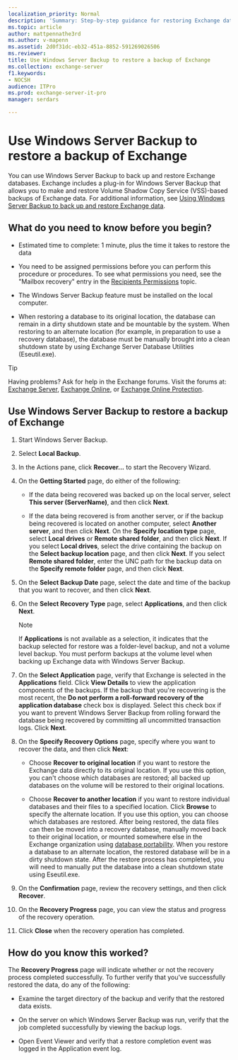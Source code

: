 ```yaml
---
localization_priority: Normal
description: 'Summary: Step-by-step guidance for restoring Exchange data from a previous back up.'
ms.topic: article
author: mattpennathe3rd
ms.author: v-mapenn
ms.assetid: 2d0f31dc-eb32-451a-8852-591269026506
ms.reviewer:
title: Use Windows Server Backup to restore a backup of Exchange
ms.collection: exchange-server
f1.keywords:
- NOCSH
audience: ITPro
ms.prod: exchange-server-it-pro
manager: serdars

---
```


# Use Windows Server Backup to restore a backup of Exchange

You can use Windows Server Backup to back up and restore Exchange databases. Exchange includes a plug-in for Windows Server Backup that allows you to make and restore Volume Shadow Copy Service (VSS)-based backups of Exchange data. For additional information, see [Using Windows Server Backup to back up and restore Exchange data](windows-server-backup.md).

## What do you need to know before you begin?

- Estimated time to complete: 1 minute, plus the time it takes to restore the data

- You need to be assigned permissions before you can perform this procedure or procedures. To see what permissions you need, see the "Mailbox recovery" entry in the [Recipients Permissions](../../permissions/feature-permissions/recipient-permissions.md) topic.

- The Windows Server Backup feature must be installed on the local computer.

- When restoring a database to its original location, the database can remain in a dirty shutdown state and be mountable by the system. When restoring to an alternate location (for example, in preparation to use a recovery database), the database must be manually brought into a clean shutdown state by using Exchange Server Database Utilities (Eseutil.exe).

> [!TIP]
> Having problems? Ask for help in the Exchange forums. Visit the forums at: [Exchange Server](https://go.microsoft.com/fwlink/p/?linkId=60612), [Exchange Online](https://go.microsoft.com/fwlink/p/?linkId=267542), or [Exchange Online Protection](https://go.microsoft.com/fwlink/p/?linkId=285351).

## Use Windows Server Backup to restore a backup of Exchange

1. Start Windows Server Backup.

2. Select **Local Backup**.

3. In the Actions pane, click **Recover...** to start the Recovery Wizard.

4. On the **Getting Started** page, do either of the following:

   - If the data being recovered was backed up on the local server, select **This server (ServerName)**, and then click **Next**.

   - If the data being recovered is from another server, or if the backup being recovered is located on another computer, select **Another server**, and then click **Next**. On the **Specify location type** page, select **Local drives** or **Remote shared folder**, and then click **Next**. If you select **Local drives**, select the drive containing the backup on the **Select backup location** page, and then click **Next**. If you select **Remote shared folder**, enter the UNC path for the backup data on the **Specify remote folder** page, and then click **Next**.

5. On the **Select Backup Date** page, select the date and time of the backup that you want to recover, and then click **Next**.

6. On the **Select Recovery Type** page, select **Applications**, and then click **Next**.

   > [!NOTE]
   > If **Applications** is not available as a selection, it indicates that the backup selected for restore was a folder-level backup, and not a volume level backup. You must perform backups at the volume level when backing up Exchange data with Windows Server Backup.

7. On the **Select Application** page, verify that Exchange is selected in the **Applications** field. Click **View Details** to view the application components of the backups. If the backup that you're recovering is the most recent, the **Do not perform a roll-forward recovery of the application database** check box is displayed. Select this check box if you want to prevent Windows Server Backup from rolling forward the database being recovered by committing all uncommitted transaction logs. Click **Next**.

8. On the **Specify Recovery Options** page, specify where you want to recover the data, and then click **Next**:

   - Choose **Recover to original location** if you want to restore the Exchange data directly to its original location. If you use this option, you can't choose which databases are restored; all backed up databases on the volume will be restored to their original locations.

   - Choose **Recover to another location** if you want to restore individual databases and their files to a specified location. Click **Browse** to specify the alternate location. If you use this option, you can choose which databases are restored. After being restored, the data files can then be moved into a recovery database, manually moved back to their original location, or mounted somewhere else in the Exchange organization using [database portability](database-portability.md). When you restore a database to an alternate location, the restored database will be in a dirty shutdown state. After the restore process has completed, you will need to manually put the database into a clean shutdown state using Eseutil.exe.

9. On the **Confirmation** page, review the recovery settings, and then click **Recover**.

10. On the **Recovery Progress** page, you can view the status and progress of the recovery operation.

11. Click **Close** when the recovery operation has completed.

## How do you know this worked?

The **Recovery Progress** page will indicate whether or not the recovery process completed successfully. To further verify that you've successfully restored the data, do any of the following:

- Examine the target directory of the backup and verify that the restored data exists.

- On the server on which Windows Server Backup was run, verify that the job completed successfully by viewing the backup logs.

- Open Event Viewer and verify that a restore completion event was logged in the Application event log.
